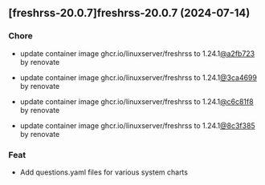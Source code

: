 

## [freshrss-20.0.7]freshrss-20.0.7 (2024-07-14)

### Chore



- update container image ghcr.io/linuxserver/freshrss to 1.24.1[@a2fb723](https://github.com/a2fb723) by renovate

- update container image ghcr.io/linuxserver/freshrss to 1.24.1[@3ca4699](https://github.com/3ca4699) by renovate

- update container image ghcr.io/linuxserver/freshrss to 1.24.1[@c6c81f8](https://github.com/c6c81f8) by renovate

- update container image ghcr.io/linuxserver/freshrss to 1.24.1[@8c3f385](https://github.com/8c3f385) by renovate

### Feat



- Add questions.yaml files for various system charts